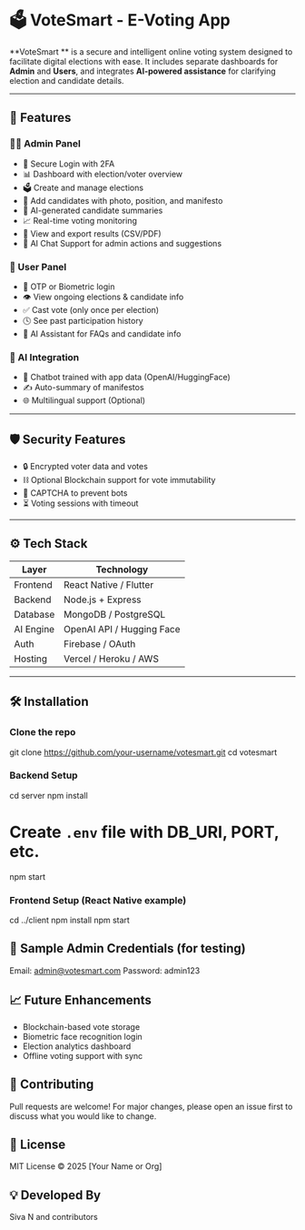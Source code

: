 # 🗳️ VoteSmart  - E-Voting App

**VoteSmart ** is a secure and intelligent online voting system designed to facilitate digital elections with ease. It includes separate dashboards for **Admin** and **Users**, and integrates **AI-powered assistance** for clarifying election and candidate details.

---

## 🚀 Features

### 👨‍💼 Admin Panel
- 🔐 Secure Login with 2FA
- 📊 Dashboard with election/voter overview
- 🗳️ Create and manage elections
- 👥 Add candidates with photo, position, and manifesto
- 🧠 AI-generated candidate summaries
- 📈 Real-time voting monitoring
- 📄 View and export results (CSV/PDF)
- 💬 AI Chat Support for admin actions and suggestions

### 🙋 User Panel
- 🔐 OTP or Biometric login
- 👁️ View ongoing elections & candidate info
- ✅ Cast vote (only once per election)
- 🕓 See past participation history
- 🧠 AI Assistant for FAQs and candidate info

### 🧠 AI Integration
- 🤖 Chatbot trained with app data (OpenAI/HuggingFace)
- ✍️ Auto-summary of manifestos
- 🌐 Multilingual support (Optional)

---

## 🛡️ Security Features
- 🔒 Encrypted voter data and votes
- ⛓️ Optional Blockchain support for vote immutability
- 🤖 CAPTCHA to prevent bots
- ⏳ Voting sessions with timeout

---

## ⚙️ Tech Stack

| Layer       | Technology                 |
|-------------|----------------------------|
| Frontend    | React Native / Flutter     |
| Backend     | Node.js + Express          |
| Database    | MongoDB / PostgreSQL       |
| AI Engine   | OpenAI API / Hugging Face  |
| Auth        | Firebase / OAuth           |
| Hosting     | Vercel / Heroku / AWS      |

---

## 🛠️ Installation

### Clone the repo

git clone https://github.com/your-username/votesmart.git
cd votesmart


### Backend Setup
cd server
npm install
# Create `.env` file with DB_URI, PORT, etc.
npm start


### Frontend Setup (React Native example)
cd ../client
npm install
npm start

## 🧪 Sample Admin Credentials (for testing)

Email: admin@votesmart.com
Password: admin123

## 📈 Future Enhancements

* Blockchain-based vote storage
* Biometric face recognition login
* Election analytics dashboard
* Offline voting support with sync


## 🤝 Contributing

Pull requests are welcome! For major changes, please open an issue first to discuss what you would like to change.


## 📜 License

MIT License © 2025 \[Your Name or Org]


## 💡 Developed By

Siva N and contributors

